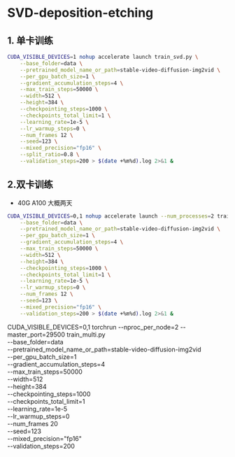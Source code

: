 # SVD-deposition-etching


## 1. 单卡训练
```bash
CUDA_VISIBLE_DEVICES=1 nohup accelerate launch train_svd.py \
    --base_folder=data \
    --pretrained_model_name_or_path=stable-video-diffusion-img2vid \
    --per_gpu_batch_size=1 \
    --gradient_accumulation_steps=4 \
    --max_train_steps=50000 \
    --width=512 \
    --height=384 \
    --checkpointing_steps=1000 \
    --checkpoints_total_limit=1 \
    --learning_rate=1e-5 \
    --lr_warmup_steps=0 \
    --num_frames 12 \
    --seed=123 \
    --mixed_precision="fp16" \
    --split_ratio=0.8 \
    --validation_steps=200 > $(date +%m%d).log 2>&1 &
```

## 2.双卡训练
- 40G A100 大概两天

```bash
CUDA_VISIBLE_DEVICES=0,1 nohup accelerate launch --num_processes=2 train_svd.py \
    --base_folder=data \
    --pretrained_model_name_or_path=stable-video-diffusion-img2vid \
    --per_gpu_batch_size=1 \
    --gradient_accumulation_steps=4 \
    --max_train_steps=50000 \
    --width=512 \
    --height=384 \
    --checkpointing_steps=1000 \
    --checkpoints_total_limit=1 \
    --learning_rate=1e-5 \
    --lr_warmup_steps=0 \
    --num_frames 12 \
    --seed=123 \
    --mixed_precision="fp16" \
    --validation_steps=200 > $(date +%m%d).log 2>&1 &
```


CUDA_VISIBLE_DEVICES=0,1 torchrun --nproc_per_node=2 --master_port=29500 train_multi.py \
    --base_folder=data \
    --pretrained_model_name_or_path=stable-video-diffusion-img2vid \
    --per_gpu_batch_size=1 \
    --gradient_accumulation_steps=4 \
    --max_train_steps=50000 \
    --width=512 \
    --height=384 \
    --checkpointing_steps=1000 \
    --checkpoints_total_limit=1 \
    --learning_rate=1e-5 \
    --lr_warmup_steps=0 \
    --num_frames 20 \
    --seed=123 \
    --mixed_precision="fp16" \
    --validation_steps=200
